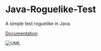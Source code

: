 # Java-Roguelike-Test
A simple test roguelike in Java.

[Documentation](https://locxar.github.io/Java-Roguelike-Test)


![UML](uml_class_diagrams.png)
